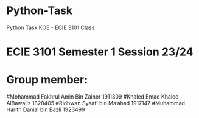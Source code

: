 # Python-Task
Python Task KOE - ECIE 3101 Class

#  ECIE 3101 Semester 1 Session 23/24
#  Group member:

#Mohammad Fakhrul Amin Bin Zainor 1911309
#Khaled Emad Khaled AlBawaliz 1828405
#Ridhwan Syaafi bin Ma’ahad 1917147
#Muhammad Harith Danial bin Bazli 1923499
